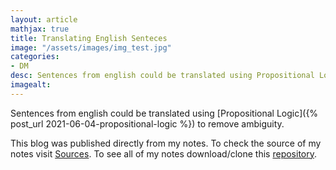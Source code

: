 ```yaml
---
layout: article
mathjax: true
title: Translating English Senteces
image: "/assets/images/img_test.jpg"
categories:
- DM
desc: Sentences from english could be translated using Propositional Logic to remove ambiguity. 
imagealt: 
---
```


Sentences from english could be translated using [Propositional Logic]({% post_url 2021-06-04-propositional-logic %}) to remove ambiguity.

This blog was published directly from my notes.
To check the source of my notes visit [Sources](sources.html).
To see all of my notes download/clone this [repository](https://github.com/bovem/CS).